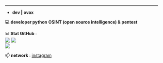 ---

- **dev | ovax**


💻 **developer python**  **OSINT (open source intelligence) & pentest** 


📊  **Stat GitHub** :  
![](https://github-readme-stats.vercel.app/api?username=banaxou-dev&show_icons=true&theme=radical)
![](https://github-readme-streak-stats.herokuapp.com/?user=banaxou&theme=radical&hide_border=false)  
![](https://github-readme-stats.vercel.app/api/top-langs/?username=banaxou&layout=compact&theme=radical)

📫 **network** :  [instagram](https://instagram.com/banaxou)
